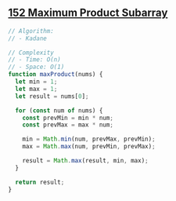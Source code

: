 ## [152 Maximum Product Subarray](https://leetcode.com/problems/maximum-product-subarray/description/)

<!-- notecardId: 1753964836680 -->

```js
// Algorithm:
// - Kadane

// Complexity
// - Time: O(n)
// - Space: O(1)
function maxProduct(nums) {
  let min = 1;
  let max = 1;
  let result = nums[0];

  for (const num of nums) {
    const prevMin = min * num;
    const prevMax = max * num;

    min = Math.min(num, prevMax, prevMin);
    max = Math.max(num, prevMin, prevMax);

    result = Math.max(result, min, max);
  }

  return result;
}
```
